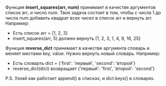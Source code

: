 Функция **insert_squares(arr, num)** принимает в качестве аргументов список arr, и число num. Твоя задача состоит в том, чтобы с числа 1 до числа num добавить квадрат всех чисел в список arr и вернуть arr. Например:
- Есть список arr = [1, 2, 3]
- insert_squares(arr, 5) должен вернуть [1, 2, 3, 1, 4, 9, 16, 25] 

Функция **reverse_dict** принимает в качестве аргумента словарь и меняет местами key, value. Нужно вернуть новый словарь. Например:
- Есть словарть dict = {'first': 'первый', 'second': 'второй'}
- reverse_dict(dict) возвращает {'первый': 'first', 'второй': 'second'}

P.S. Узнай как работает append() в списках, и dict.keys() в словарях.